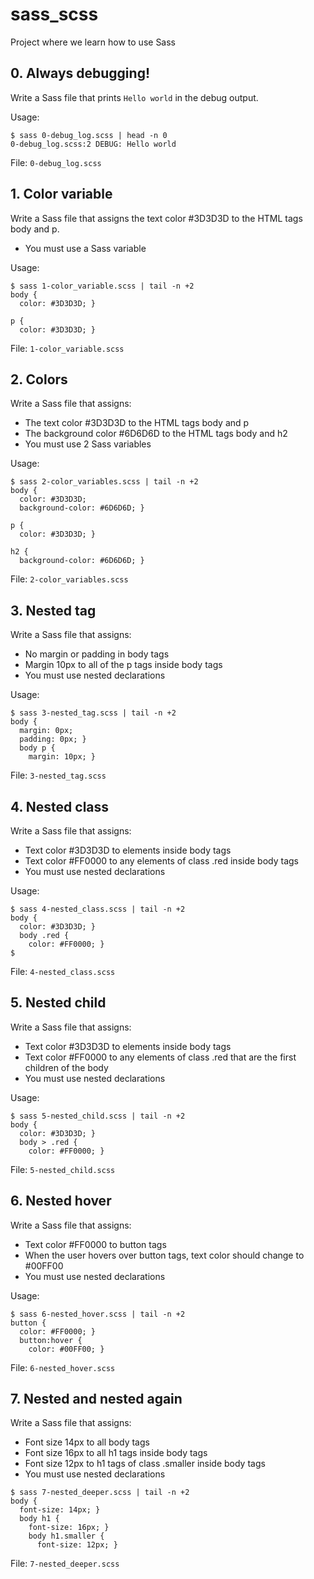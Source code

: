 # sass_scss
Project where we learn how to use Sass

## 0. Always debugging!
Write a Sass file that prints `Hello world` in the debug output.

Usage:
```shell
$ sass 0-debug_log.scss | head -n 0
0-debug_log.scss:2 DEBUG: Hello world
```
File: `0-debug_log.scss`

## 1. Color variable
Write a Sass file that assigns the text color #3D3D3D to the HTML tags body and p.
- You must use a Sass variable

Usage: 
```shell
$ sass 1-color_variable.scss | tail -n +2
body {
  color: #3D3D3D; }

p {
  color: #3D3D3D; }
```

File: `1-color_variable.scss`

## 2. Colors
Write a Sass file that assigns:
- The text color #3D3D3D to the HTML tags body and p
- The background color #6D6D6D to the HTML tags body and h2
- You must use 2 Sass variables

Usage:
```shell
$ sass 2-color_variables.scss | tail -n +2
body {
  color: #3D3D3D;
  background-color: #6D6D6D; }

p {
  color: #3D3D3D; }

h2 {
  background-color: #6D6D6D; }
```
File: `2-color_variables.scss`

## 3. Nested tag
Write a Sass file that assigns:
- No margin or padding in body tags
- Margin 10px to all of the p tags inside body tags
- You must use nested declarations

Usage:
```shell
$ sass 3-nested_tag.scss | tail -n +2
body {
  margin: 0px;
  padding: 0px; }
  body p {
    margin: 10px; }
```

File: `3-nested_tag.scss`

## 4. Nested class
Write a Sass file that assigns:
- Text color #3D3D3D to elements inside body tags
- Text color #FF0000 to any elements of class .red inside body tags
- You must use nested declarations

Usage:
```shell
$ sass 4-nested_class.scss | tail -n +2
body {
  color: #3D3D3D; }
  body .red {
    color: #FF0000; }
$
```
File: `4-nested_class.scss`

## 5. Nested child
Write a Sass file that assigns:
- Text color #3D3D3D to elements inside body tags
- Text color #FF0000 to any elements of class .red that are the first children of the body
- You must use nested declarations

Usage:
```shell
$ sass 5-nested_child.scss | tail -n +2
body {
  color: #3D3D3D; }
  body > .red {
    color: #FF0000; }
``` 

File: `5-nested_child.scss`

## 6. Nested hover
Write a Sass file that assigns:
- Text color #FF0000 to button tags
- When the user hovers over button tags, text color should change to #00FF00
- You must use nested declarations

Usage:
```shell
$ sass 6-nested_hover.scss | tail -n +2
button {
  color: #FF0000; }
  button:hover {
    color: #00FF00; }
```
File: `6-nested_hover.scss`

## 7. Nested and nested again
Write a Sass file that assigns:
- Font size 14px to all body tags
- Font size 16px to all h1 tags inside body tags
- Font size 12px to h1 tags of class .smaller inside body tags
- You must use nested declarations

```shell
$ sass 7-nested_deeper.scss | tail -n +2
body {
  font-size: 14px; }
  body h1 {
    font-size: 16px; }
    body h1.smaller {
      font-size: 12px; }
```
File: `7-nested_deeper.scss`

